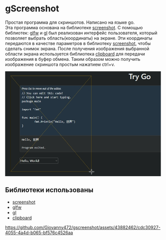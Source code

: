 
# **gScreenshot**

Простая программа для скриншотов. Написано на языке go.  
Эта программа основана на библиотеке  [screenshot](https://github.com/kbinani/screenshot). C помощью библиотек: [glfw](https://github.com/go-gl/glfw) и [gl](https://github.com/go-gl/gl) был реализован интерфейс пользователя, который позволяет выбрать область(координаты) на экране.  Эти координаты передаются в качестве параметров в библиотеку [screenshot](https://github.com/kbinani/screenshot), чтобы сделать снимок экрана. После получения изображения выбранной области экрана используется библиотека [clipboard](https://github.com/golang-design/clipboard) для передачи изображения в буфер обмена. Таким образом можно получить изображение скриншота простым нажатием ctrl+v.

![gscreenshot](/asset/img/gscreenshot.png)

## Библиотеки использованы
+  [screenshot](https://github.com/kbinani/screenshot)
+  [glfw](https://github.com/go-gl/glfw)
+  [gl](https://github.com/go-gl/gl)
+  [clipboard](https://github.com/golang-design/clipboard) 

https://github.com/Giovanny472/gscreenshot/assets/43882462/cdc30927-4055-4a4d-b065-bf576c4526aa

